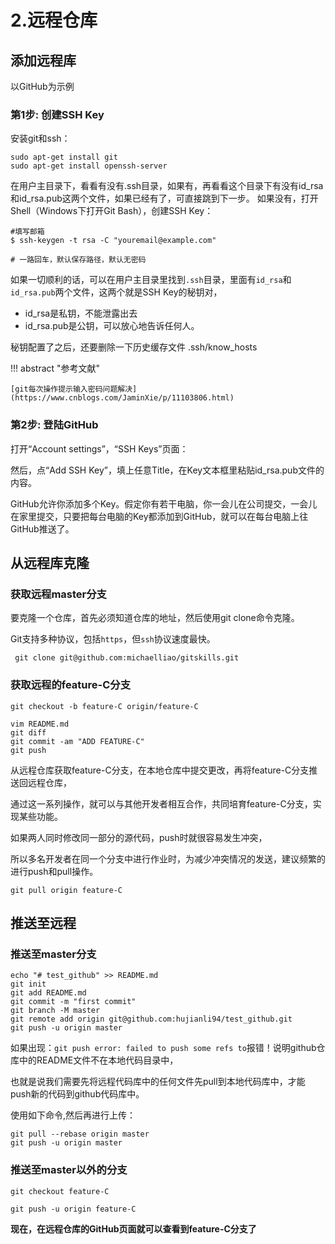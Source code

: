 # 2.远程仓库


## 添加远程库


以GitHub为示例


### 第1步: 创建SSH Key


安装git和ssh：

```shell
sudo apt-get install git
sudo apt-get install openssh-server  
```


在用户主目录下，看看有没有.ssh目录，如果有，再看看这个目录下有没有id_rsa和id_rsa.pub这两个文件，如果已经有了，可直接跳到下一步。
如果没有，打开Shell（Windows下打开Git Bash），创建SSH Key：

```shell
#填写邮箱
$ ssh-keygen -t rsa -C "youremail@example.com"

# 一路回车，默认保存路径，默认无密码
```

如果一切顺利的话，可以在用户主目录里找到`.ssh`目录，里面有`id_rsa`和`id_rsa.pub`两个文件，这两个就是SSH Key的秘钥对，

- id_rsa是私钥，不能泄露出去
- id_rsa.pub是公钥，可以放心地告诉任何人。


 秘钥配置了之后，还要删除一下历史缓存文件 .ssh/know_hosts  


!!! abstract "参考文献"

    [git每次操作提示输入密码问题解决](https://www.cnblogs.com/JaminXie/p/11103806.html)





### 第2步: 登陆GitHub

打开“Account settings”，“SSH Keys”页面：

然后，点“Add SSH Key”，填上任意Title，在Key文本框里粘贴id_rsa.pub文件的内容。



GitHub允许你添加多个Key。假定你有若干电脑，你一会儿在公司提交，一会儿在家里提交，只要把每台电脑的Key都添加到GitHub，就可以在每台电脑上往GitHub推送了。







## 从远程库克隆


### 获取远程master分支

要克隆一个仓库，首先必须知道仓库的地址，然后使用git clone命令克隆。

Git支持多种协议，包括`https`，但`ssh`协议速度最快。


```shell
 git clone git@github.com:michaelliao/gitskills.git
```

### 获取远程的feature-C分支

```shell
git checkout -b feature-C origin/feature-C

vim README.md
git diff
git commit -am "ADD FEATURE-C"
git push
```

从远程仓库获取feature-C分支，在本地仓库中提交更改，再将feature-C分支推送回远程仓库，

通过这一系列操作，就可以与其他开发者相互合作，共同培育feature-C分支，实现某些功能。


如果两人同时修改同一部分的源代码，push时就很容易发生冲突，

所以多名开发者在同一个分支中进行作业时，为减少冲突情况的发送，建议频繁的进行push和pull操作。

```shell
git pull origin feature-C
```



## 推送至远程


### 推送至master分支

```shell
echo "# test_github" >> README.md
git init
git add README.md
git commit -m "first commit"
git branch -M master
git remote add origin git@github.com:hujianli94/test_github.git
git push -u origin master
```



如果出现：`git push error: failed to push some refs to`报错！说明github仓库中的README文件不在本地代码目录中，

也就是说我们需要先将远程代码库中的任何文件先pull到本地代码库中，才能push新的代码到github代码库中。

使用如下命令,然后再进行上传：

```shell
git pull --rebase origin master
git push -u origin master
```


### 推送至master以外的分支

```shell
git checkout feature-C

git push -u origin feature-C
```

**现在，在远程仓库的GitHub页面就可以查看到feature-C分支了**


